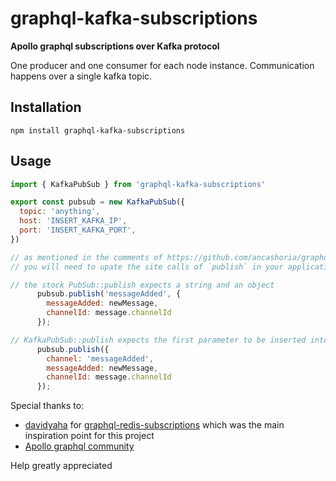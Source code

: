 # graphql-kafka-subscriptions

**Apollo graphql subscriptions over Kafka protocol**

One producer and one consumer for each node instance. Communication happens over a single kafka topic.

## Installation
`npm install graphql-kafka-subscriptions`

## Usage
```javascript
import { KafkaPubSub } from 'graphql-kafka-subscriptions'

export const pubsub = new KafkaPubSub({
  topic: 'anything',
  host: 'INSERT_KAFKA_IP',
  port: 'INSERT_KAFKA_PORT',
})
```

```javascript
// as mentioned in the comments of https://github.com/ancashoria/graphql-kafka-subscriptions/issues/4
// you will need to upate the site calls of `publish` in your application as called out below.

// the stock PubSub::publish expects a string and an object
      pubsub.publish('messageAdded', {
        messageAdded: newMessage,
        channelId: message.channelId
      });

// KafkaPubSub::publish expects the first parameter to be inserted into the object
      pubsub.publish({
        channel: 'messageAdded',
        messageAdded: newMessage,
        channelId: message.channelId
      });
```

Special thanks to:
- [davidyaha](https://github.com/davidyaha) for [graphql-redis-subscriptions](https://github.com/davidyaha/graphql-redis-subscriptions) which was the main inspiration point for this project
- [Apollo graphql community](http://dev.apollodata.com/community/)

Help greatly appreciated
